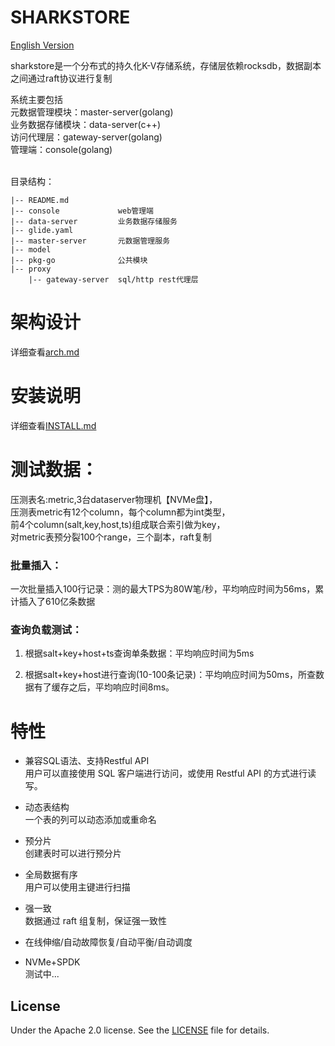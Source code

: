 # SHARKSTORE

[English Version](README.md)

sharkstore是一个分布式的持久化K-V存储系统，存储层依赖rocksdb，数据副本之间通过raft协议进行复制<br>

系统主要包括<br>
元数据管理模块：master-server(golang) <br>
业务数据存储模块：data-server(c++) <br>
访问代理层：gateway-server(golang) <br>
管理端：console(golang)<br><br>

目录结构：<br>

```
|-- README.md
|-- console             web管理端
|-- data-server         业务数据存储服务
|-- glide.yaml
|-- master-server       元数据管理服务
|-- model
|-- pkg-go              公共模块
|-- proxy
    |-- gateway-server  sql/http rest代理层
```

# 架构设计
详细查看[arch.md](doc/arch.md)<br>

# 安装说明
详细查看[INSTALL.md](INSTALL.md)<br>

# 测试数据：
压测表名:metric,3台dataserver物理机【NVMe盘】，<br>
压测表metric有12个column，每个column都为int类型，<br>
前4个column(salt,key,host,ts)组成联合索引做为key，<br>
对metric表预分裂100个range，三个副本，raft复制<br>

### 批量插入：

 一次批量插入100行记录：测的最大TPS为80W笔/秒，平均响应时间为56ms，累计插入了610亿条数据<br>
 
### 查询负载测试：
1) 根据salt+key+host+ts查询单条数据：平均响应时间为5ms<br>

2) 根据salt+key+host进行查询(10-100条记录)：平均响应时间为50ms，所查数据有了缓存之后，平均响应时间8ms。<br>




# 特性

* 兼容SQL语法、支持Restful API<br>
	用户可以直接使用 SQL 客户端进行访问，或使用 Restful API 的方式进行读写。

* 动态表结构<br>
	一个表的列可以动态添加或重命名

* 预分片<br>
	创建表时可以进行预分片

* 全局数据有序<br>
	用户可以使用主键进行扫描

* 强一致<br>
	数据通过 raft 组复制，保证强一致性

* 在线伸缩/自动故障恢复/自动平衡/自动调度<br>

* NVMe+SPDK<br>
	测试中...


License
-------
Under the Apache 2.0 license. See the [LICENSE](LICENSE) file for details.
